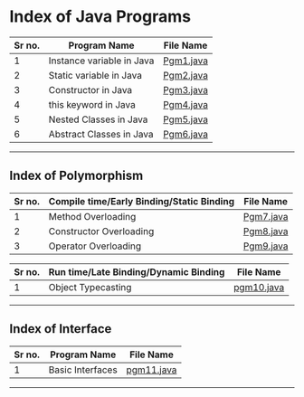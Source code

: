 # Index of Java Programs

| Sr no. | Program Name              | File Name              |
| ------ | ------------------------- | ---------------------- |
| 1      | Instance variable in Java | [Pgm1.java](Pgm1.java) |
| 2      | Static variable in Java   | [Pgm2.java](Pgm2.java) |
| 3      | Constructor in Java       | [Pgm3.java](Pgm3.java) |
| 4      | this keyword in Java      | [Pgm4.java](Pgm4.java) |
| 5      | Nested Classes in Java    | [Pgm5.java](Pgm5.java) |
| 6      | Abstract Classes in Java  | [Pgm6.java](Pgm6.java) |

---

## Index of Polymorphism

| Sr no. | Compile time/Early Binding/Static Binding | File Name              |
| ------ | ----------------------------------------- | ---------------------- |
| 1      | Method Overloading                        | [Pgm7.java](Pgm7.java) |
| 2      | Constructor Overloading                   | [Pgm8.java](Pgm8.java) |
| 3      | Operator Overloading                      | [Pgm9.java](Pgm9.java) |

| Sr no. | Run time/Late Binding/Dynamic Binding | File Name                |
| ------ | ------------------------------------- | ------------------------ |
| 1      | Object Typecasting                    | [pgm10.java](pgm10.java) |

---

## Index of Interface

| Sr no. | Program Name     | File Name                |
| ------ | ---------------- | ------------------------ |
| 1      | Basic Interfaces | [pgm11.java](pgm11.java) |

---
